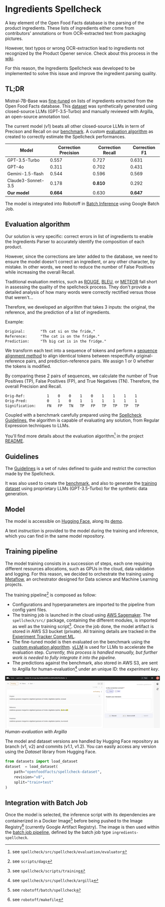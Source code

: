 # Ingredients Spellcheck

A key element of the Open Food Facts database is the parsing of the product ingredients. These lists of ingredients either come from contributors' annotations or from OCR-extracted text from packaging pictures.

However, text typos or wrong OCR-extraction lead to ingredients not recognized by the Product Opener service. Check about this process in the [wiki](https://wiki.openfoodfacts.org/Ingredients_Extraction_and_Analysis).

For this reason, the Ingredients Spellcheck was developed to be implemented to solve this issue and improve the ingredient parsing quality. 

## TL;DR

Mistral-7B-Base was [fine-tuned](#training-pipeline) on lists of ingredients extracted from the Open Food Facts database. This [dataset](https://huggingface.co/datasets/openfoodfacts/spellcheck-dataset) was synthetically generated using closed-source LLMs (GPT-3.5-Turbo) and manually reviewed with Argilla, an open-source annotation tool.

The current model (v1) beats all other closed-source LLMs in term of Precison and Recall on our [benchmark](https://huggingface.co/datasets/openfoodfacts/spellcheck-benchmark). A custom [evaluation algorithm](#evaluation-algorithm) as created to correctly estimate the Spellcheck performances.


| Model | Correction Precision | Correction Recall | Correction F1
|----------|----------|----------|----------|
| GPT-3.5-Turbo | 0.557 | 0.727 | 0.631 |
| GPT-4o | 0.311 | 0.702 | 0.431 |
| Gemini-1.5-flash | 0.544 | 0.596 | 0.569 |
| Claude3-Sonnet-3.5 | 0.178 | **0.810** | 0.292 |
| **Our model** | **0.664** | 0.630 | **0.647** |

The model is integrated into Robotoff in [Batch Inference](batch-job) using Google Batch Job.

## Evaluation algorithm

Our solution is very specific: correct errors in list of ingredients to enable the Ingredients Parser to accurately identify the composition of each product. 

However, since the corrections are later added to the database, we need to ensure the model doesn't correct an ingredient, or any other character, by mistake. In other words, we need to reduce the number of False Positives while increasing the overall Recall.

Traditional evaluation metrics, such as [ROUGE](https://en.wikipedia.org/wiki/ROUGE_(metric)), [BLEU](https://en.wikipedia.org/wiki/BLEU), or [METEOR](https://en.wikipedia.org/wiki/METEOR) fall short in assessing the quality of the spellcheck process. They don't provide a detailed analysis of how many words were correctly rectified versus those that weren't...

Therefore, we developed an algorithm that takes 3 inputs: the original, the reference, and the prediction of a  list of ingredients.

Example:
``` 
Original:       "Th cat si on the fride,"
Reference:      "The cat is on the fridge."
Prediction:     "Th big cat is in the fridge."
```

We transform each text into a sequence of tokens and perform a [sequence alignment method](https://en.wikipedia.org/wiki/Needleman%E2%80%93Wunsch_algorithm) to align identical tokens between respectfully original-reference pairs, and prediction-reference pairs. We assign 1 or 0 whether the tokens is modified.

By comparing these 2 pairs of sequences, we calculate the number of True Positives (TP), False Positives (FP), and True Negatives (TN). Therefore, the overall Precision and Recall.

```
Orig-Ref:          1    0    0    1    0    1    1    1    1
Orig-Pred:         0    1    0    1    1    1    1    1    1
Signification:     FN   FP   TN   TP   FP   TP   TP   TP   TP
```

Coupled with a benchmark carefully prepared using the [Spellcheck Guidelines](#guidelines), the algorithm is capable of evaluating any solution, from Regular Expression techniques to LLMs.

You'll find more details about the evaluation algorithm[^evaluation-algo] in the project [README](https://github.com/openfoodfacts/openfoodfacts-ai/tree/develop/spellcheck).


## Guidelines

The [Guidelines](https://github.com/openfoodfacts/openfoodfacts-ai/tree/develop/spellcheck#-guidelines) is a set of rules defined to guide and restrict the correction made by the Spellcheck.

It was also used to create the [benchmark](https://huggingface.co/datasets/openfoodfacts/spellcheck-benchmark), and also to generate the [training dataset](https://huggingface.co/datasets/openfoodfacts/spellcheck-dataset) using proprietary LLMs (GPT-3.5-Turbo) for the synthetic data generation.

## Model

The model is accessible on [Hugging Face](https://huggingface.co/openfoodfacts/spellcheck-mistral-7b), along its [demo](https://huggingface.co/spaces/jeremyarancio/ingredients-spellcheck).

A text *instruction* is provided to the model during the training and inference, which you can find in the same model repository. 

## Training pipeline

The model training consists in a succession of steps, each one requiring different resources allocations, such as GPUs in the cloud, data validation and logging. For this reason, we decided to orchestrate the training using [Metaflow](https://metaflow.org/), an orchestrator designed for Data science and Machine Learning projects. 

The training pipeline[^dags] is composed as follow:

* Configurations and hyperparameters are imported to the pipeline from config yaml files.
* The training job is launched in the cloud using [AWS Sagemaker](https://aws.amazon.com/sagemaker/). The `spellcheck/src/` package, containing the different modules, is imported as well as the training script[^training-script]. Once the job done, the model artifact is stored in AWS S3 bucket (private). All training details are tracked in the [Experiment Tracker Comet ML](https://www.comet.com/jeremyarancio/spellcheck/view/WzBvzCs36VdE6MIbytKEI2ePH/experiments).
* The fine-tuned model is then evaluated on the benchmark using the [custom evaluation algorithm](#evaluation-algorithm). [vLLM](https://github.com/vllm-project/vllm) is used for LLMs to accelerate the evaluation step. *Currently, this process is handled manually, but further work is needed to fully integrate it into the pipeline.*
* The predictions against the benchmark, also stored in AWS S3, are sent to Argilla for human-evaluation[^argilla-modules] under an unique ID: the *experiment key*. 

![Human-evaluation with Argilla](../assets/argilla.png)
*Human-evaluation with Argilla*

The model and dataset versions are handled by Hugging Face repository as branch (v1, v2) and commits (v1.1, v1.2). You can easily access any version using the *Dataset* library from Hugging Face.

```python
from datasets import load_dataset
dataset  = load_dataset(
    path="openfoodfacts/spellcheck-dataset",
    revision="v8",
    split="train+test"
)
```

## Integration with Batch Job

Once the model is selected, the inference script with its dependencies are containerized in a Docker Image[^spellcheck-inference] before being pushed to the Image Registry[^makefile] (currently Google Artifact Registry). The image is then used within the [batch job pipeline](batch-job), defined by the batch job type `ingredients-spellcheck`.

[^evaluation-algo]: see `spellcheck/src/spellcheck/evaluation/evaluator`
[^dags]: see `scripts/dags`
[^training-script]: see `spellcheck/scripts/training`
[^argilla-modules]: see `spellcheck/src/spellcheck/argilla`
[^spellcheck-inference]: see `robotoff/batch/spellcheck`
[^makefile]: see `robotoff/makefile` 
